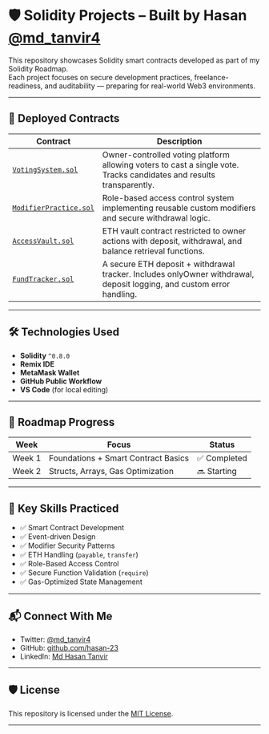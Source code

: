 # 🛡️ Solidity Projects – Built by Hasan [@md_tanvir4](https://x.com/md_tanvir4)

This repository showcases Solidity smart contracts developed as part of my Solidity Roadmap.  
Each project focuses on secure development practices, freelance-readiness, and auditability — preparing for real-world Web3 environments.

---

## 📂 Deployed Contracts

| Contract | Description |
|----------|-------------|
| [`VotingSystem.sol`](./contracts/VotingSystem.sol) | Owner-controlled voting platform allowing voters to cast a single vote. Tracks candidates and results transparently. |
| [`ModifierPractice.sol`](./contracts/ModifierPractice.sol) | Role-based access control system implementing reusable custom modifiers and secure withdrawal logic. |
| [`AccessVault.sol`](./contracts/AccessVault.sol) | ETH vault contract restricted to owner actions with deposit, withdrawal, and balance retrieval functions. |
| [`FundTracker.sol`](./contracts/FundTracker.sol)  | A secure ETH deposit + withdrawal tracker. Includes onlyOwner withdrawal, deposit logging, and custom error handling. |

---

## 🛠️ Technologies Used

- **Solidity** `^0.8.0`
- **Remix IDE**
- **MetaMask Wallet**
- **GitHub Public Workflow**
- **VS Code** (for local editing)

---

## 🚀 Roadmap Progress

| Week | Focus | Status |
|------|-------|--------|
| Week 1 | Foundations + Smart Contract Basics | ✅ Completed |
| Week 2 | Structs, Arrays, Gas Optimization | 🔜 Starting |

---

## 🧠 Key Skills Practiced

- ✅ Smart Contract Development
- ✅ Event-driven Design
- ✅ Modifier Security Patterns
- ✅ ETH Handling (`payable`, `transfer`)
- ✅ Role-Based Access Control
- ✅ Secure Function Validation (`require`)
- ✅ Gas-Optimized State Management

---

## 📬 Connect With Me

- Twitter: [@md_tanvir4](https://x.com/md_tanvir4)
- GitHub: [github.com/hasan-23](https://github.com/hasan-23)
- LinkedIn: [Md Hasan Tanvir](https://www.linkedin.com/in/md-hasan-tanvir-64390719a/)

---

## 🛡 License

This repository is licensed under the [MIT License](https://opensource.org/licenses/MIT).

---
